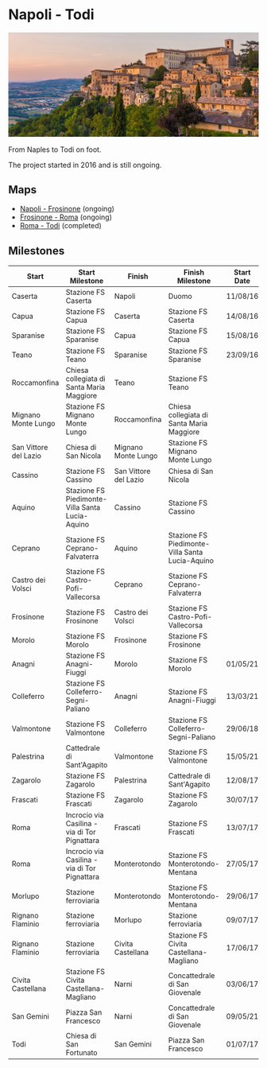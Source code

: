 # Napoli - Todi

![Todi](todi.jpg)

From Naples to Todi on foot.

The project started in 2016 and is still ongoing.

## Maps

* [Napoli - Frosinone](https://www.google.com/maps/d/u/0/edit?mid=12UHYNq_lb03OU89U8HT2Omo7Cf_J-dMy&usp=sharing) (ongoing)
* [Frosinone - Roma](https://www.google.com/maps/d/u/0/edit?mid=1QmY3QGjLtRpsqGuP6Z1sBQ3TYbkrXiGZ&usp=sharing) (ongoing)
* [Roma - Todi](https://www.google.com/maps/d/u/0/edit?mid=1LA2dTdu8eIJquc3RNuvnnc5Tr69_zzGO&usp=sharing) (completed)

## Milestones

| Start                 | Start Milestone                                 | Finish                | Finish Milestone                                | Start Date | Finish Date | km    | Elapsed Time | Notes                | GPX                                                                       |
|-----------------------|-------------------------------------------------|-----------------------|-------------------------------------------------|------------|-------------|-------|--------------|----------------------|---------------------------------------------------------------------------|
| Caserta               | Stazione FS Caserta                             | Napoli                | Duomo                                           | 11/08/16   | 11/08/16    | 29.76 | 5:26:04      |                      | [57acd29bdcd33b9a5a2bf523](gpx/57acd29bdcd33b9a5a2bf523.gpx)              |
| Capua                 | Stazione FS Capua                               | Caserta               | Stazione FS Caserta                             | 14/08/16   | 14/08/16    | 16.45 | 2:53:19      |                      | [57b0ad817f280ecf3ada967f](gpx/57b0ad817f280ecf3ada967f.gpx)              |
| Sparanise             | Stazione FS Sparanise                           | Capua                 | Stazione FS Capua                               | 15/08/16   | 15/08/16    | 25.00 | 4:20:00      |                      | MISSING                                                                   |
| Teano                 | Stazione FS Teano                               | Sparanise             | Stazione FS Sparanise                           | 23/09/16   | 23/09/16    |  9.38 | 1:32:48      |                      | [57e5260e08dad14c3af27848](gpx/57e5260e08dad14c3af27848.gpx)              |
| Roccamonfina          | Chiesa collegiata di Santa Maria Maggiore       | Teano                 | Stazione FS Teano                               |            |             |       |              |                      |                                                                           |
| Mignano Monte Lungo   | Stazione FS Mignano Monte Lungo                 | Roccamonfina          | Chiesa collegiata di Santa Maria Maggiore       |            |             |       |              |                      |                                                                           |
| San Vittore del Lazio | Chiesa di San Nicola                            | Mignano Monte Lungo   | Stazione FS Mignano Monte Lungo                 |            |             |       |              |                      |                                                                           |
| Cassino               | Stazione FS Cassino                             | San Vittore del Lazio | Chiesa di San Nicola                            |            |             |       |              |                      |                                                                           |
| Aquino                | Stazione FS Piedimonte-Villa Santa Lucia-Aquino | Cassino               | Stazione FS Cassino                             |            |             |       |              |                      |                                                                           |
| Ceprano               | Stazione FS Ceprano-Falvaterra                  | Aquino                | Stazione FS Piedimonte-Villa Santa Lucia-Aquino |            |             |       |              |                      |                                                                           |
| Castro dei Volsci     | Stazione FS Castro-Pofi-Vallecorsa              | Ceprano               | Stazione FS Ceprano-Falvaterra                  |            |             |       |              |                      |                                                                           |
| Frosinone             | Stazione FS Frosinone                           | Castro dei Volsci     | Stazione FS Castro-Pofi-Vallecorsa              |            |             |       |              |                      |                                                                           |
| Morolo                | Stazione FS Morolo                              | Frosinone             | Stazione FS Frosinone                           |            |             |       |              |                      |                                                                           |
| Anagni                | Stazione FS Anagni-Fiuggi                       | Morolo                | Stazione FS Morolo                              | 01/05/21   | 01/05/21    | 12.30 | 2:01:07      |                      | [Anagni_Morolo](gpx/Anagni_Morolo.gpx)                                    |
| Colleferro            | Stazione FS Colleferro-Segni-Paliano            | Anagni                | Stazione FS Anagni-Fiuggi                       | 13/03/21   | 13/03/21    | 11.21 | 2:13:14      |                      | [Colleferro_Anagni](gpx/Colleferro_Anagni.gpx)                            |
| Valmontone            | Stazione FS Valmontone                          | Colleferro            | Stazione FS Colleferro-Segni-Paliano            | 29/06/18   | 29/06/18    |  8.78 | 1:26:35      |                      | [52b0aa16-3881-4427-8372-4b7fa3fbcbb7](gpx/52b0aa16-3881-4427-8372-4b7fa3fbcbb7.gpx) |
| Palestrina            | Cattedrale di Sant'Agapito                      | Valmontone            | Stazione FS Valmontone                          | 15/05/21   | 15/05/21    |  8.78 | 1:17:20      |                      | [Palestrina_Valmontone](gpx/Palestrina_Valmontone.gpx)                    |
| Zagarolo              | Stazione FS Zagarolo                            | Palestrina            | Cattedrale di Sant'Agapito                      | 12/08/17   | 12/08/17    | 11.65 | 2:11:40      |                      | [598ef2527f280ed4fbc281e3](gpx/598ef2527f280ed4fbc281e3.gpx)              |
| Frascati              | Stazione FS Frascati                            | Zagarolo              | Stazione FS Zagarolo                            | 30/07/17   | 30/07/17    | 21.17 | 4:29:20      |                      | [597e116771c40cc84a8f624b](gpx/597e116771c40cc84a8f624b.gpx)              |
| Roma                  | Incrocio via Casilina - via di Tor Pignattara   | Frascati              | Stazione FS Frascati                            | 13/07/17   | 13/07/17    | 16.31 | 3:11:35      |                      | [5967a36e1e7255a65b405392](gpx/5967a36e1e7255a65b405392.gpx)              |
| Roma                  | Incrocio via Casilina - via di Tor Pignattara   | Monterotondo          | Stazione FS Monterotondo-Mentana                | 27/05/17   | 27/05/17    | 32.05 | 6:19:36      |                      | [5929cee65f19b18c5bf08bd7](gpx/5929cee65f19b18c5bf08bd7.gpx)              |
| Morlupo               | Stazione ferroviaria                            | Monterotondo          | Stazione FS Monterotondo-Mentana                | 29/06/17   | 29/06/17    | 14.84 | 2:33:59      |                      | [59554f848a28a1fcc0338c14](gpx/59554f848a28a1fcc0338c14.gpx)              |
| Rignano Flaminio      | Stazione ferroviaria                            | Morlupo               | Stazione ferroviaria                            | 09/07/17   | 09/07/17    |  9.15 | 1:38:31      |                      | [59625800dcd33b82b458c954](gpx/59625800dcd33b82b458c954.gpx)              |
| Rignano Flaminio      | Stazione ferroviaria                            | Civita Castellana     | Stazione FS Civita Castellana-Magliano          | 17/06/17   | 17/06/17    | 21.45 | 3:32:09      |                      | [5945909b08cd12bb3d95ac9f](gpx/5945909b08cd12bb3d95ac9f.gpx)              |
| Civita Castellana     | Stazione FS Civita Castellana-Magliano          | Narni                 | Concattedrale di San Giovenale                  | 03/06/17   | 03/06/17    | 30.16 | 4:31:20      |                      | [5933240eda3113a3b2c03af8](gpx/5933240eda3113a3b2c03af8.gpx)              |
| San Gemini            | Piazza San Francesco                            | Narni                 | Concattedrale di San Giovenale                  | 09/05/21   | 09/05/21    | 13.33 | 2:41:07      |                      | [SanGemini_Narni](gpx/SanGemini_Narni.gpx)                                |
| Todi                  | Chiesa di San Fortunato                         | San Gemini            | Piazza San Francesco                            | 01/07/17   | 01/07/17    | 29.66 | 5:30:09      |                      | [5957e29e5f19b1a53da4bb1a](gpx/5957e29e5f19b1a53da4bb1a.gpx)              |
